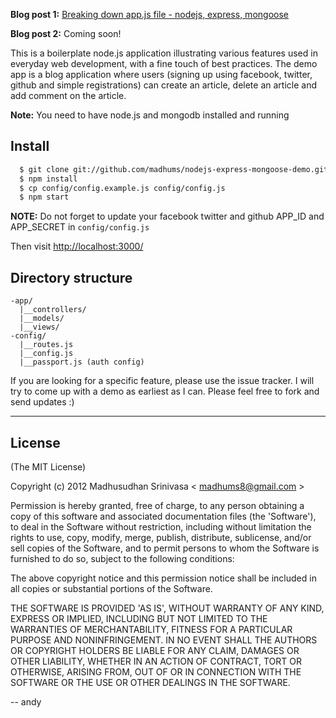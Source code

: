 **Blog post 1:** [Breaking down app.js file - nodejs, express, mongoose](http://madhums.me/2012/07/19/breaking-down-app-js-file-nodejs-express-mongoose/)

**Blog post 2:** Coming soon!

This is a boilerplate node.js application illustrating various features used in everyday
web development, with a fine touch of best practices. The demo app is a blog application
where users (signing up using facebook, twitter, github and simple registrations) can create
an article, delete an article and add comment on the article.

**Note:** You need to have node.js and mongodb installed and running

## Install
```sh
  $ git clone git://github.com/madhums/nodejs-express-mongoose-demo.git
  $ npm install
  $ cp config/config.example.js config/config.js
  $ npm start
```

**NOTE:** Do not forget to update your facebook twitter and github APP_ID and APP_SECRET in `config/config.js`

Then visit [http://localhost:3000/](http://localhost:3000/)

## Directory structure
```
-app/
  |__controllers/
  |__models/
  |__views/
-config/
  |__routes.js
  |__config.js
  |__passport.js (auth config)
```

If you are looking for a specific feature, please use the issue tracker. I will try to come
up with a demo as earliest as I can. Please feel free to fork and send updates :)

---

## License
(The MIT License)

Copyright (c) 2012 Madhusudhan Srinivasa < [madhums8@gmail.com](mailto:madhums8@gmail.com) >

Permission is hereby granted, free of charge, to any person obtaining a copy of this software and associated documentation files (the 'Software'), to deal in the Software without restriction, including without limitation the rights to use, copy, modify, merge, publish, distribute, sublicense, and/or sell copies of the Software, and to permit persons to whom the Software is furnished to do so, subject to the following conditions:

The above copyright notice and this permission notice shall be included in all copies or substantial portions of the Software.

THE SOFTWARE IS PROVIDED 'AS IS', WITHOUT WARRANTY OF ANY KIND, EXPRESS OR IMPLIED, INCLUDING BUT NOT LIMITED TO THE WARRANTIES OF MERCHANTABILITY, FITNESS FOR A PARTICULAR PURPOSE AND NONINFRINGEMENT. IN NO EVENT SHALL THE AUTHORS OR COPYRIGHT HOLDERS BE LIABLE FOR ANY CLAIM, DAMAGES OR OTHER LIABILITY, WHETHER IN AN ACTION OF CONTRACT, TORT OR OTHERWISE, ARISING FROM, OUT OF OR IN CONNECTION WITH THE SOFTWARE OR THE USE OR OTHER DEALINGS IN THE SOFTWARE.

-- andy